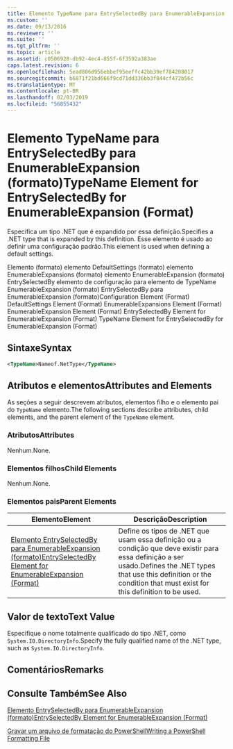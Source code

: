 ```yaml
---
title: Elemento TypeName para EntrySelectedBy para EnumerableExpansion (formato) | Microsoft Docs
ms.custom: ''
ms.date: 09/13/2016
ms.reviewer: ''
ms.suite: ''
ms.tgt_pltfrm: ''
ms.topic: article
ms.assetid: c0506928-db92-4ec4-855f-6f3592a383ae
caps.latest.revision: 6
ms.openlocfilehash: 5ead806d956ebbef95eeffc42bb39ef784208017
ms.sourcegitcommit: b6871f21bd666f9cd71dd336bb3f844cf472b56c
ms.translationtype: MT
ms.contentlocale: pt-BR
ms.lasthandoff: 02/03/2019
ms.locfileid: "56855432"
---
```

# <a name="typename-element-for-entryselectedby-for-enumerableexpansion-format"></a><span data-ttu-id="60045-102">Elemento TypeName para EntrySelectedBy para EnumerableExpansion (formato)</span><span class="sxs-lookup"><span data-stu-id="60045-102">TypeName Element for EntrySelectedBy for EnumerableExpansion (Format)</span></span>

<span data-ttu-id="60045-103">Especifica um tipo .NET que é expandido por essa definição.</span><span class="sxs-lookup"><span data-stu-id="60045-103">Specifies a .NET type that is expanded by this definition.</span></span> <span data-ttu-id="60045-104">Esse elemento é usado ao definir uma configuração padrão.</span><span class="sxs-lookup"><span data-stu-id="60045-104">This element is used when defining a default settings.</span></span>

<span data-ttu-id="60045-105">Elemento (formato) elemento DefaultSettings (formato) elemento EnumerableExpansions (formato) elemento EnumerableExpansion (formato) EntrySelectedBy elemento de configuração para elemento de TypeName EnumerableExpansion (formato) EntrySelectedBy para EnumerableExpansion (formato)</span><span class="sxs-lookup"><span data-stu-id="60045-105">Configuration Element (Format) DefaultSettings Element (Format) EnumerableExpansions Element (Format) EnumerableExpansion Element (Format) EntrySelectedBy Element for EnumerableExpansion (Format) TypeName Element for EntrySelectedBy for EnumerableExpansion (Format)</span></span>

## <a name="syntax"></a><span data-ttu-id="60045-106">Sintaxe</span><span class="sxs-lookup"><span data-stu-id="60045-106">Syntax</span></span>

```xml
<TypeName>Nameof.NetType</TypeName>

```

## <a name="attributes-and-elements"></a><span data-ttu-id="60045-107">Atributos e elementos</span><span class="sxs-lookup"><span data-stu-id="60045-107">Attributes and Elements</span></span>

<span data-ttu-id="60045-108">As seções a seguir descrevem atributos, elementos filho e o elemento pai do `TypeName` elemento.</span><span class="sxs-lookup"><span data-stu-id="60045-108">The following sections describe attributes, child elements, and the parent element of the `TypeName` element.</span></span>

### <a name="attributes"></a><span data-ttu-id="60045-109">Atributos</span><span class="sxs-lookup"><span data-stu-id="60045-109">Attributes</span></span>

<span data-ttu-id="60045-110">Nenhum.</span><span class="sxs-lookup"><span data-stu-id="60045-110">None.</span></span>

### <a name="child-elements"></a><span data-ttu-id="60045-111">Elementos filhos</span><span class="sxs-lookup"><span data-stu-id="60045-111">Child Elements</span></span>

<span data-ttu-id="60045-112">Nenhum.</span><span class="sxs-lookup"><span data-stu-id="60045-112">None.</span></span>

### <a name="parent-elements"></a><span data-ttu-id="60045-113">Elementos pais</span><span class="sxs-lookup"><span data-stu-id="60045-113">Parent Elements</span></span>

|<span data-ttu-id="60045-114">Elemento</span><span class="sxs-lookup"><span data-stu-id="60045-114">Element</span></span>|<span data-ttu-id="60045-115">Descrição</span><span class="sxs-lookup"><span data-stu-id="60045-115">Description</span></span>|
|-------------|-----------------|
|[<span data-ttu-id="60045-116">Elemento EntrySelectedBy para EnumerableExpansion (formato)</span><span class="sxs-lookup"><span data-stu-id="60045-116">EntrySelectedBy Element for EnumerableExpansion (Format)</span></span>](./entryselectedby-element-for-enumerableexpansion-format.md)|<span data-ttu-id="60045-117">Define os tipos de .NET que usam essa definição ou a condição que deve existir para essa definição a ser usado.</span><span class="sxs-lookup"><span data-stu-id="60045-117">Defines the .NET types that use this definition or the condition that must exist for this definition to be used.</span></span>|

## <a name="text-value"></a><span data-ttu-id="60045-118">Valor de texto</span><span class="sxs-lookup"><span data-stu-id="60045-118">Text Value</span></span>

<span data-ttu-id="60045-119">Especifique o nome totalmente qualificado do tipo .NET, como `System.IO.DirectoryInfo`.</span><span class="sxs-lookup"><span data-stu-id="60045-119">Specify the fully qualified name of the .NET type, such as `System.IO.DirectoryInfo`.</span></span>

## <a name="remarks"></a><span data-ttu-id="60045-120">Comentários</span><span class="sxs-lookup"><span data-stu-id="60045-120">Remarks</span></span>

## <a name="see-also"></a><span data-ttu-id="60045-121">Consulte Também</span><span class="sxs-lookup"><span data-stu-id="60045-121">See Also</span></span>

[<span data-ttu-id="60045-122">Elemento EntrySelectedBy para EnumerableExpansion (formato)</span><span class="sxs-lookup"><span data-stu-id="60045-122">EntrySelectedBy Element for EnumerableExpansion (Format)</span></span>](./entryselectedby-element-for-enumerableexpansion-format.md)

[<span data-ttu-id="60045-123">Gravar um arquivo de formatação do PowerShell</span><span class="sxs-lookup"><span data-stu-id="60045-123">Writing a PowerShell Formatting File</span></span>](./writing-a-powershell-formatting-file.md)
